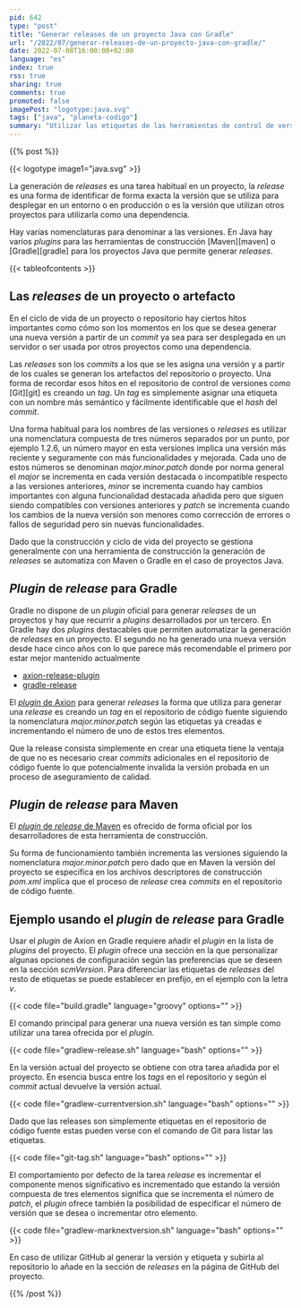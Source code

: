 ```yaml
---
pid: 642
type: "post"
title: "Generar releases de un proyecto Java con Gradle"
url: "/2022/07/generar-releases-de-un-proyecto-java-con-gradle/"
date: 2022-07-08T16:00:00+02:00
language: "es"
index: true
rss: true
sharing: true
comments: true
promoted: false
imagePost: "logotype:java.svg"
tags: ["java", "planeta-codigo"]
summary: "Utilizar las etiquetas de las herramientas de control de versiones permite conservar ciertos hitos o _commits_ importantes para consultarlos en el futuro. Generar una versión de un proyecto suele implicar generar una etiqueta en la herramienta de control de versiones. Dado que la generación de nuevas versiones es parte del ciclo de vida de un proyecto hay _plugins_ tanto para Maven como para Gradle que ofrecen como funcionalidad automatizar esta proceso."
---
```


{{% post %}}

{{< logotype image1="java.svg" >}}

La generación de _releases_ es una tarea habitual en un proyecto, la _release_ es una forma de identificar de forma exacta la versión que se utiliza para desplegar en un entorno o en producción o es la versión que utilizan otros proyectos para utilizarla como una dependencia.

Hay varias nomenclaturas para denominar a las versiones. En Java hay varios _plugins_ para las herramientas de construcción [Maven][maven] o [Gradle][gradle] para los proyectos Java que permite generar _releases_.

{{< tableofcontents >}}

## Las _releases_ de un proyecto o artefacto

En el ciclo de vida de un proyecto o repositorio hay ciertos hitos importantes como cómo son los momentos en los que se desea generar una nueva versión a partir de un _commit_ ya sea para ser desplegada en un servidor o ser usada por otros proyectos como una dependencia.

Las _releases_ son los _commits_ a los que se les asigna una versión y a partir de los cuales se generan los artefactos del repositorio o proyecto. Una forma de recordar esos hitos en el repositorio de control de versiones como [Git][git] es creando un _tag_. Un _tag_ es simplemente asignar una etiqueta con un nombre más semántico y fácilmente identificable que el _hash_ del _commit_.

Una forma habitual para los nombres de las versiones o _releases_ es utilizar una nomenclatura compuesta de tres números separados por un punto, por ejemplo 1.2.6, un número mayor en esta versiones implica una versión más reciente y seguramente con más funcionalidades y mejorada. Cada uno de estos números se denominan _major.minor.patch_ donde por norma general el _major_ se incrementa en cada versión destacada o incompatible respecto a las versiones anteriores, _minor_ se incrementa cuando hay cambios importantes con alguna funcionalidad destacada añadida pero que siguen siendo compatibles con versiones anteriores y *patch* se incrementa cuando los cambios de la nueva versión son menores como corrección de errores o fallos de seguridad pero sin nuevas funcionalidades.

Dado que la construcción y ciclo de vida del proyecto se gestiona generalmente con una herramienta de construcción la generación de _releases_ se automatiza con Maven o Gradle en el caso de proyectos Java.

## _Plugin_ de _release_ para Gradle

Gradle no dispone de un _plugin_ oficial para generar _releases_ de un proyectos y hay que recurrir a _plugins_ desarrollados por un tercero. En Gradle hay dos _plugins_ destacables que permiten automatizar la generación de _releases_ en un proyecto. El segundo no ha generado una nueva versión desde hace cinco años con lo que parece más recomendable el primero por estar mejor mantenido actualmente

* [axion-release-plugin](https://axion-release-plugin.readthedocs.io/en/latest/)
* [gradle-release](https://github.com/researchgate/gradle-release)

El [_plugin_ de Axion](https://axion-release-plugin.readthedocs.io/en/latest/) para generar _releases_ la forma que utiliza para generar una _release_ es creando un _tag_ en el repositorio de código fuente siguiendo la nomenclatura _major.minor.patch_ según las etiquetas ya creadas e incrementando el número de uno de estos tres elementos.

Que la release consista simplemente en crear una etiqueta tiene la ventaja de que no es necesario crear _commits_ adicionales en el repositorio de código fuente lo que potencialmente invalida la versión probada en un proceso de aseguramiento de calidad.

## _Plugin_ de _release_ para Maven

El [_plugin_ de _release_ de Maven](https://github.com/researchgate/gradle-release) es ofrecido de forma oficial por los desarrolladores de esta herramienta de construcción.

Su forma de funcionamiento también incrementa las versiones siguiendo la nomenclatura _major.minor.patch_ pero dado que en Maven la versión del proyecto se especifica en los archivos descriptores de construcción _pom.xml_ implica que el proceso de _release_ crea _commits_ en el repositorio de código fuente.

## Ejemplo usando el _plugin_ de _release_ para Gradle

Usar el _plugin_ de Axion en Gradle requiere añadir el _plugin_ en la lista de _plugins_ del proyecto. El _plugin_ ofrece una sección en la que personalizar algunas opciones de configuración según las preferencias que se deseen en la sección _scmVersion_. Para diferenciar las etiquetas de _releases_ del resto de etiquetas se puede establecer en prefijo, en el ejemplo con la letra _v_.

{{< code file="build.gradle" language="groovy" options="" >}}

El comando principal para generar una nueva versión es tan simple como utilizar una tarea ofrecida por el _plugin_.

{{< code file="gradlew-release.sh" language="bash" options="" >}}

En la versión actual del proyecto se obtiene con otra tarea añadida por el proyecto. En esencia busca entre los _tags_ en el repositorio y según el _commit_ actual devuelve la versión actual.

{{< code file="gradlew-currentversion.sh" language="bash" options="" >}}

Dado que las releases son simplemente etiquetas en el repositorio de código fuente estas pueden verse con el comando de Git para listar las etiquetas.

{{< code file="git-tag.sh" language="bash" options="" >}}

El comportamiento por defecto de la tarea _release_ es incrementar el componente menos significativo es incrementado que estando la versión compuesta de tres elementos significa que se incrementa el número de _patch_, el _plugin_ ofrece también la posibilidad de especificar el número de versión que se desea o incrementar otro elemento.

{{< code file="gradlew-marknextversion.sh" language="bash" options="" >}}

En caso de utilizar GitHub al generar la versión y etiqueta y subirla al repositorio lo añade en la sección de _releases_ en la página de GitHub del proyecto.

{{% /post %}}

